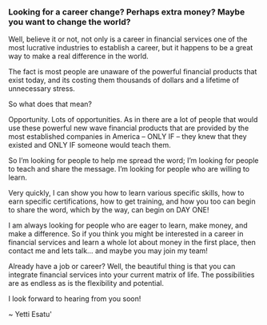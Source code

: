 ### Looking for a career change? Perhaps extra money? Maybe you want to change the world?

Well, believe it or not, not only is a career in financial services one of the most lucrative industries to establish a career, but it happens to be a great way to make a real difference in the world.

The fact is most people are unaware of the powerful financial products that exist today, and its costing them thousands of dollars and a lifetime of unnecessary stress.

So what does that mean?

Opportunity. Lots of opportunities. As in there are a lot of people that would use these powerful new wave financial products that are provided by the most established companies in America – ONLY IF – they knew that they existed and ONLY IF someone would teach them.

So I’m looking for people to help me spread the word; I’m looking for people to teach and share the message. I’m looking for people who are willing to learn.

Very quickly, I can show you how to learn various specific skills, how to earn specific certifications, how to get training, and how you too can begin to share the word, which by the way, can begin on DAY ONE!

I am always looking for people who are eager to learn, make money, and make a difference. So if you think you might be interested in a career in financial services and learn a whole lot about money in the first place, then contact me and lets talk… and maybe you may join my team!

Already have a job or career? Well, the beautiful thing is that you can integrate financial services into your current matrix of life. The possibilities are as endless as is the flexibility and potential.

I look forward to hearing from you soon!

~ Yetti Esatu'
